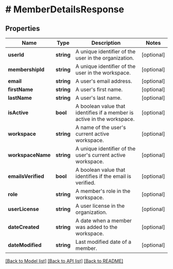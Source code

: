 # # MemberDetailsResponse

## Properties

Name | Type | Description | Notes
------------ | ------------- | ------------- | -------------
**userId** | **string** | A unique identifier of the user in the organization. | [optional]
**membershipId** | **string** | A unique identifier of the user in the workspace. | [optional]
**email** | **string** | A user&#39;s email address. | [optional]
**firstName** | **string** | A user&#39;s first name. | [optional]
**lastName** | **string** | A user&#39;s last name. | [optional]
**isActive** | **bool** | A boolean value that identifies if a member is active in the workspace. | [optional]
**workspace** | **string** | A name of the user&#39;s current active workspace. | [optional]
**workspaceName** | **string** | A unique identifier of the user&#39;s current active workspace. | [optional]
**emailsVerified** | **bool** | A boolean value that identifies if the email is verified. | [optional]
**role** | **string** | A member&#39;s role in the workspace. | [optional]
**userLicense** | **string** | A user license in the organization. | [optional]
**dateCreated** | **string** | A date when a member was added to the workspace. | [optional]
**dateModified** | **string** | Last modified date of a member. | [optional]

[[Back to Model list]](../../README.md#models) [[Back to API list]](../../README.md#endpoints) [[Back to README]](../../README.md)
